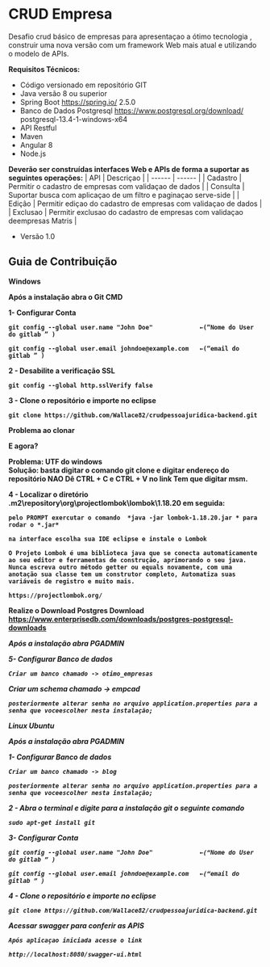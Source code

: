 # CRUD Empresa

Desafio crud básico de empresas para apresentaçao a ótimo tecnologia , construir uma nova versão com um framework Web mais atual e utilizando o modelo de APIs.

**Requisitos Técnicos:**

- Código versionado em repositório GIT
- Java versão 8 ou superior
- Spring Boot https://spring.io/  2.5.0
- Banco de Dados Postgresql https://www.postgresql.org/download/   postgresql-13.4-1-windows-x64
- API Restful
- Maven
- Angular 8
- Node.js 

**Deverão ser construídas interfaces Web e APIs de forma a suportar as seguintes operações:**
| API | Descriçao |
| ------ | ------ |
| Cadastro | Permitir o cadastro de empresas com validaçao  de dados  |
| Consulta |  Suportar busca com aplicaçao de um filtro e paginaçao serve-side |
| Edição |  Permitir ediçao do cadastro de empresas com validaçao  de dados |
| Exclusao |  Permitir exclusao do cadastro de empresas com validaçao deempresas Matris |


* Versão 1.0

## Guia de Contribuição


 <b>Windows</b>

   
<b>Após a instalação abra o Git CMD<b>

<b>1- Configurar Conta</b>

    git config --global user.name "John Doe"             ←(“Nome do User do gitlab ” )
 
    git config --global user.email johndoe@example.com   ←(“email do gitlab ” )

<b>2 - Desabilite a verificação SSL</b>

    git config --global http.sslVerify false
    
<b>3 - Clone o repositório e importe no eclipse</b> 

    git clone https://github.com/Wallace82/crudpessoajuridica-backend.git

 

Problema ao clonar


E agora? 

<b>Problema:</b> UTF do windows  
<b>Solução:</b> basta digitar o comando git clone e digitar endereço do repositório
    NAO Dê CTRL + C e CTRL + V no link
    Tem que digitar msm.
    
 <b>4 - Localizar o diretório .m2\repository\org\projectlombok\lombok\1.18.20 em seguida:
 
    pelo PROMPT exercutar o comando  *java -jar lombok-1.18.20.jar * para rodar o *.jar* 

    na interface escolha sua IDE eclipse e instale o Lombok

    O Projeto Lombok é uma biblioteca java que se conecta automaticamente ao seu editor e ferramentas de construção, aprimorando o seu java.
    Nunca escreva outro método getter ou equals novamente, com uma anotação sua classe tem um construtor completo, Automatiza suas variáveis ​​de registro e muito mais.

    https://projectlombok.org/


 Realize o Download Postgres
    Download  https://www.enterprisedb.com/downloads/postgres-postgresql-downloads 


<i>Após a instalação abra PGADMIN<i>

<b>5- Configurar Banco de dados</b>

    Criar um banco chamado -> otimo_empresas
   Criar um schema chamado -> empcad

    posteriormente alterar senha no arquivo application.properties para a senha que voceescolher nesta instalação;
    
<b>Linux Ubuntu</b>

<i>Após a instalação abra PGADMIN<i>

<b>1- Configurar Banco de dados</b>

    Criar um banco chamado -> blog

    posteriormente alterar senha no arquivo application.properties para a senha que voceescolher nesta instalação;



<i>2 - Abra o terminal e digite para a instalação git o seguinte comando</i>

    sudo apt-get install git

<i>3- Configurar Conta</i>

    git config --global user.name "John Doe"             ←(“Nome do User do gitlab ” )
 
    git config --global user.email johndoe@example.com   ←(“email do gitlab ” )
    
<b>4 - Clone o repositório e importe no eclipse</b> 

    git clone https://github.com/Wallace82/crudpessoajuridica-backend.git
    

<b>Acessar swagger para conferir as APIS</b>

    Após aplicaçao iniciada acesse o link

    http://localhost:8080/swagger-ui.html

